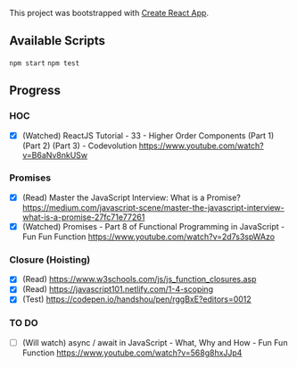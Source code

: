 This project was bootstrapped with [Create React App](https://github.com/facebook/create-react-app).

## Available Scripts

`npm start`
`npm test`

## Progress

### HOC

- [x] (Watched) ReactJS Tutorial - 33 - Higher Order Components (Part 1) (Part 2) (Part 3) - Codevolution
      https://www.youtube.com/watch?v=B6aNv8nkUSw

### Promises

- [x] (Read) Master the JavaScript Interview: What is a Promise?
      https://medium.com/javascript-scene/master-the-javascript-interview-what-is-a-promise-27fc71e77261
- [x] (Watched) Promises - Part 8 of Functional Programming in JavaScript - Fun Fun Function
      https://www.youtube.com/watch?v=2d7s3spWAzo

### Closure (Hoisting)

- [x] (Read) https://www.w3schools.com/js/js_function_closures.asp
- [x] (Read) https://javascript101.netlify.com/1-4-scoping
- [x] (Test) https://codepen.io/handshou/pen/rggBxE?editors=0012

### TO DO

- [ ] (Will watch) async / await in JavaScript - What, Why and How - Fun Fun Function
      https://www.youtube.com/watch?v=568g8hxJJp4
